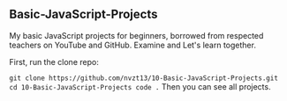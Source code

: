 ## Basic-JavaScript-Projects
<p>My basic JavaScript projects for beginners, borrowed from respected teachers on YouTube and GitHub. Examine and
Let's learn together.</p>

First, run the clone repo:

`
git clone https://github.com/nvzt13/10-Basic-JavaScript-Projects.git
cd 10-Basic-JavaScript-Projects
code .
`
Then you can see all projects.

